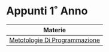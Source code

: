# Appunti 1˚ Anno
|Materie|
|---|
| [Metotologie Di Programmazione](metotologie_di_programmazione/)|
